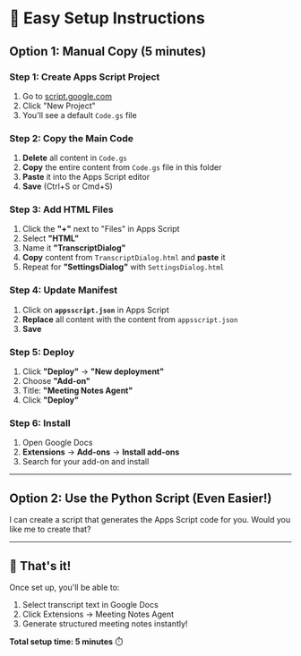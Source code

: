 # 🚀 Easy Setup Instructions

## Option 1: Manual Copy (5 minutes)

### Step 1: Create Apps Script Project
1. Go to [script.google.com](https://script.google.com/)
2. Click "New Project"
3. You'll see a default `Code.gs` file

### Step 2: Copy the Main Code
1. **Delete** all content in `Code.gs`
2. **Copy** the entire content from `Code.gs` file in this folder
3. **Paste** it into the Apps Script editor
4. **Save** (Ctrl+S or Cmd+S)

### Step 3: Add HTML Files
1. Click the **"+"** next to "Files" in Apps Script
2. Select **"HTML"**
3. Name it **"TranscriptDialog"**
4. **Copy** content from `TranscriptDialog.html` and **paste** it
5. Repeat for **"SettingsDialog"** with `SettingsDialog.html`

### Step 4: Update Manifest
1. Click on **`appsscript.json`** in Apps Script
2. **Replace** all content with the content from `appsscript.json`
3. **Save**

### Step 5: Deploy
1. Click **"Deploy"** → **"New deployment"**
2. Choose **"Add-on"**
3. Title: **"Meeting Notes Agent"**
4. Click **"Deploy"**

### Step 6: Install
1. Open Google Docs
2. **Extensions** → **Add-ons** → **Install add-ons**
3. Search for your add-on and install

---

## Option 2: Use the Python Script (Even Easier!)

I can create a script that generates the Apps Script code for you. Would you like me to create that?

---

## 🎯 That's it! 

Once set up, you'll be able to:
1. Select transcript text in Google Docs
2. Click Extensions → Meeting Notes Agent
3. Generate structured meeting notes instantly!

**Total setup time: 5 minutes** ⏱️
